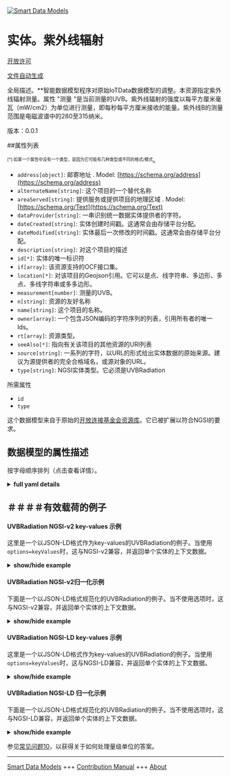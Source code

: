 <!-- 10-Header -->  
[![Smart Data Models](https://smartdatamodels.org/wp-content/uploads/2022/01/SmartDataModels_logo.png "Logo")](https://smartdatamodels.org)  
实体。紫外线辐射  
========<!-- /10-Header -->  
<!-- 15-License -->  
[开放许可](https://github.com/smart-data-models//dataModel.OCF/blob/master/UVBRadiation/LICENSE.md)  
[文件自动生成](https://docs.google.com/presentation/d/e/2PACX-1vTs-Ng5dIAwkg91oTTUdt8ua7woBXhPnwavZ0FxgR8BsAI_Ek3C5q97Nd94HS8KhP-r_quD4H0fgyt3/pub?start=false&loop=false&delayms=3000#slide=id.gb715ace035_0_60)  
<!-- /15-License -->  
<!-- 20-Description -->  
全局描述。**智能数据模型程序对原始IoTData数据模型的调整。本资源指定紫外线辐射测量。属性 "测量 "是当前测量的UVB。紫外线辐射的强度以每平方厘米毫瓦（mW/cm2）为单位进行测量，即每秒每平方厘米接收的能量。紫外线B的测量范围是电磁波谱中的280至315纳米。  
版本：0.0.1  
<!-- /20-Description -->  
<!-- 30-PropertiesList -->  

##属性列表  

<sup><sub>[*] 如果一个属性中没有一个类型，是因为它可能有几种类型或不同的格式/模式</sub></sup>。  
- `address[object]`: 邮寄地址  . Model: [https://schema.org/address](https://schema.org/address)- `alternateName[string]`: 这个项目的一个替代名称  - `areaServed[string]`: 提供服务或提供项目的地理区域  . Model: [https://schema.org/Text](https://schema.org/Text)- `dataProvider[string]`: 一串识别统一数据实体提供者的字符。  - `dateCreated[string]`: 实体创建时间戳。这通常会由存储平台分配。  - `dateModified[string]`: 实体最后一次修改的时间戳。这通常会由存储平台分配。  - `description[string]`: 对这个项目的描述  - `id[*]`: 实体的唯一标识符  - `if[array]`: 该资源支持的OCF接口集。  - `location[*]`: 对该项目的Geojson引用。它可以是点、线字符串、多边形、多点、多线字符串或多多边形。  - `measurement[number]`: 测量的UVB。  - `n[string]`: 资源的友好名称  - `name[string]`: 这个项目的名称。  - `owner[array]`: 一个包含JSON编码的字符序列的列表，引用所有者的唯一Ids。  - `rt[array]`: 资源类型。  - `seeAlso[*]`: 指向有关该项目的其他资源的URI列表  - `source[string]`: 一系列的字符，以URL的形式给出实体数据的原始来源。建议为源提供者的完全合格域名，或源对象的URL。  - `type[string]`: NGSI实体类型。它必须是UVBRadiation  <!-- /30-PropertiesList -->  
<!-- 35-RequiredProperties -->  
所需属性  
- `id`  - `type`  <!-- /35-RequiredProperties -->  
<!-- 40-RequiredProperties -->  
这个数据模型来自于原始的[开放连接基金会资源库](https://github.com/openconnectivityfoundation/IoTDataModels)。它已被扩展以符合NGSI的要求。  
<!-- /40-RequiredProperties -->  
<!-- 50-DataModelHeader -->  
## 数据模型的属性描述  
按字母顺序排列（点击查看详情）。  
<!-- /50-DataModelHeader -->  
<!-- 60-ModelYaml -->  
<details><summary><strong>full yaml details</strong></summary>    
```yaml  
UVBRadiation:    
  description: 'Smart Data Models Program adaptation of the original IoTData data Models. This Resource specifies UV radiation measurement. The Property ''measurement'' is the current measured UVB. The intensity of UV radiation is measured in the units of milliwatts per square centimeter (mW/cm2) which is energy per square centimeter received per second. UVB is measured between 280 and 315 nanometers in the electromagnetic spectrum.'    
  properties:    
    address:    
      description: 'The mailing address'    
      properties:    
        addressCountry:    
          description: 'Property. The country. For example, Spain. Model:''https://schema.org/addressCountry'''    
          type: string    
        addressLocality:    
          description: 'Property. The locality in which the street address is, and which is in the region. Model:''https://schema.org/addressLocality'''    
          type: string    
        addressRegion:    
          description: 'Property. The region in which the locality is, and which is in the country. Model:''https://schema.org/addressRegion'''    
          type: string    
        postOfficeBoxNumber:    
          description: 'Property. The post office box number for PO box addresses. For example, 03578. Model:''https://schema.org/postOfficeBoxNumber'''    
          type: string    
        postalCode:    
          description: 'Property. The postal code. For example, 24004. Model:''https://schema.org/https://schema.org/postalCode'''    
          type: string    
        streetAddress:    
          description: 'Property. The street address. Model:''https://schema.org/streetAddress'''    
          type: string    
      type: object    
      x-ngsi:    
        model: https://schema.org/address    
        type: Property    
    alternateName:    
      description: 'An alternative name for this item'    
      type: string    
      x-ngsi:    
        type: Property    
    areaServed:    
      description: 'The geographic area where a service or offered item is provided'    
      type: string    
      x-ngsi:    
        model: https://schema.org/Text    
        type: Property    
    dataProvider:    
      description: 'A sequence of characters identifying the provider of the harmonised data entity.'    
      type: string    
      x-ngsi:    
        type: Property    
    dateCreated:    
      description: 'Entity creation timestamp. This will usually be allocated by the storage platform.'    
      format: date-time    
      type: string    
      x-ngsi:    
        type: Property    
    dateModified:    
      description: 'Timestamp of the last modification of the entity. This will usually be allocated by the storage platform.'    
      format: date-time    
      type: string    
      x-ngsi:    
        type: Property    
    description:    
      description: 'A description of this item'    
      type: string    
      x-ngsi:    
        type: Property    
    id:    
      anyOf: &uvbradiation_-_properties_-_owner_-_items_-_anyof    
        - description: 'Property. Identifier format of any NGSI entity'    
          maxLength: 256    
          minLength: 1    
          pattern: ^[\w\-\.\{\}\$\+\*\[\]`|~^@!,:\\]+$    
          type: string    
        - description: 'Property. Identifier format of any NGSI entity'    
          format: uri    
          type: string    
      description: 'Unique identifier of the entity'    
      x-ngsi:    
        type: Property    
    if:    
      description: 'The OCF Interface set supported by this Resource.'    
      items:    
        enum:    
          - oic.if.s    
          - oic.if.baseline    
        type: string    
      minItems: 2    
      readOnly: true    
      type: array    
      uniqueItems: true    
      x-ngsi:    
        type: Property    
    location:    
      description: 'Geojson reference to the item. It can be Point, LineString, Polygon, MultiPoint, MultiLineString or MultiPolygon'    
      oneOf:    
        - description: 'GeoProperty. Geojson reference to the item. Point'    
          properties:    
            bbox:    
              items:    
                type: number    
              minItems: 4    
              type: array    
            coordinates:    
              items:    
                type: number    
              minItems: 2    
              type: array    
            type:    
              enum:    
                - Point    
              type: string    
          required:    
            - type    
            - coordinates    
          title: 'GeoJSON Point'    
          type: object    
        - description: 'GeoProperty. Geojson reference to the item. LineString'    
          properties:    
            bbox:    
              items:    
                type: number    
              minItems: 4    
              type: array    
            coordinates:    
              items:    
                items:    
                  type: number    
                minItems: 2    
                type: array    
              minItems: 2    
              type: array    
            type:    
              enum:    
                - LineString    
              type: string    
          required:    
            - type    
            - coordinates    
          title: 'GeoJSON LineString'    
          type: object    
        - description: 'GeoProperty. Geojson reference to the item. Polygon'    
          properties:    
            bbox:    
              items:    
                type: number    
              minItems: 4    
              type: array    
            coordinates:    
              items:    
                items:    
                  items:    
                    type: number    
                  minItems: 2    
                  type: array    
                minItems: 4    
                type: array    
              type: array    
            type:    
              enum:    
                - Polygon    
              type: string    
          required:    
            - type    
            - coordinates    
          title: 'GeoJSON Polygon'    
          type: object    
        - description: 'GeoProperty. Geojson reference to the item. MultiPoint'    
          properties:    
            bbox:    
              items:    
                type: number    
              minItems: 4    
              type: array    
            coordinates:    
              items:    
                items:    
                  type: number    
                minItems: 2    
                type: array    
              type: array    
            type:    
              enum:    
                - MultiPoint    
              type: string    
          required:    
            - type    
            - coordinates    
          title: 'GeoJSON MultiPoint'    
          type: object    
        - description: 'GeoProperty. Geojson reference to the item. MultiLineString'    
          properties:    
            bbox:    
              items:    
                type: number    
              minItems: 4    
              type: array    
            coordinates:    
              items:    
                items:    
                  items:    
                    type: number    
                  minItems: 2    
                  type: array    
                minItems: 2    
                type: array    
              type: array    
            type:    
              enum:    
                - MultiLineString    
              type: string    
          required:    
            - type    
            - coordinates    
          title: 'GeoJSON MultiLineString'    
          type: object    
        - description: 'GeoProperty. Geojson reference to the item. MultiLineString'    
          properties:    
            bbox:    
              items:    
                type: number    
              minItems: 4    
              type: array    
            coordinates:    
              items:    
                items:    
                  items:    
                    items:    
                      type: number    
                    minItems: 2    
                    type: array    
                  minItems: 4    
                  type: array    
                type: array    
              type: array    
            type:    
              enum:    
                - MultiPolygon    
              type: string    
          required:    
            - type    
            - coordinates    
          title: 'GeoJSON MultiPolygon'    
          type: object    
      x-ngsi:    
        type: GeoProperty    
    measurement:    
      description: 'The measured UVB.'    
      minimum: 0    
      readOnly: true    
      type: number    
      x-ngsi:    
        type: Property    
    n:    
      description: 'Friendly name of the Resource'    
      maxLength: 64    
      readOnly: true    
      type: string    
      x-ngsi:    
        type: Property    
    name:    
      description: 'The name of this item.'    
      type: string    
      x-ngsi:    
        type: Property    
    owner:    
      description: 'A List containing a JSON encoded sequence of characters referencing the unique Ids of the owner(s)'    
      items:    
        anyOf: *uvbradiation_-_properties_-_owner_-_items_-_anyof    
        description: 'Property. Unique identifier of the entity'    
      type: array    
      x-ngsi:    
        type: Property    
    rt:    
      description: 'The Resource Type.'    
      items:    
        enum:    
          - oic.r.sensor.radiation.uvb    
        maxLength: 64    
        type: string    
      minItems: 1    
      readOnly: true    
      type: array    
      uniqueItems: true    
      x-ngsi:    
        type: Property    
    seeAlso:    
      description: 'list of uri pointing to additional resources about the item'    
      oneOf:    
        - items:    
            format: uri    
            type: string    
          minItems: 1    
          type: array    
        - format: uri    
          type: string    
      x-ngsi:    
        type: Property    
    source:    
      description: 'A sequence of characters giving the original source of the entity data as a URL. Recommended to be the fully qualified domain name of the source provider, or the URL to the source object.'    
      type: string    
      x-ngsi:    
        type: Property    
    type:    
      description: 'NGSI entity type. It has to be UVBRadiation'    
      enum:    
        - UVBRadiation    
      type: string    
      x-ngsi:    
        type: Property    
  required:    
    - id    
    - type    
  type: object    
  x-derived-from: https://github.com/OpenInterConnect/IoTDataModels/blob/master/UVBRadiationResURI.swagger.json    
  x-disclaimer: 'Redistribution and use in source and binary forms, with or without modification, are permitted  provided that the license conditions are met. Copyleft (c) 2021 Contributors to Smart Data Models Program'    
  x-license-url: https://github.com/smart-data-models/dataModel.OCF/blob/master/UVBRadiation/LICENSE.md    
  x-model-schema: https://smart-data-models.github.io/dataModel.IoTDataModels/UVBRadiation/schema.json    
  x-model-tags: OCF    
  x-version: 0.0.1    
```  
</details>    
<!-- /60-ModelYaml -->  
<!-- 70-MiddleNotes -->  
<!-- /70-MiddleNotes -->  
<!-- 80-Examples -->  
## ＃＃＃＃有效载荷的例子  
#### UVBRadiation NGSI-v2 key-values 示例  
这里是一个以JSON-LD格式作为key-values的UVBRadiation的例子。当使用`options=keyValues`时，这与NGSI-v2兼容，并返回单个实体的上下文数据。  
<details><summary><strong>show/hide example</strong></summary>    
```json  
{  
  "id": "urn:ngsi-ld:UVBRadiation:id:RUFN:84434026",  
  "dateCreated": "1979-02-01T21:38:01Z",  
  "dateModified": "1988-11-04T08:50:06Z",  
  "source": "Shake business seem why state until. Memory western we which back technology speech health. Push performance scene information radio total college.",  
  "name": "Turn program teach heavy son. Bad bank yeah. All security water indicate teach.",  
  "alternateName": "American theory gas other. Down where tend benefit position model friend use. Democrat director air each teach audience. Democratic painting center former.",  
  "description": "College color amount individual job quality. Employee region modern wear look short employee. Red strong song each activity conference.",  
  "dataProvider": "Loss return food life she blue here throw. Major Democrat sister husband street kind. Sport white station difference movie population in help.",  
  "owner": [  
    "urn:ngsi-ld:UVBRadiation:items:OYEQ:78049778",  
    "urn:ngsi-ld:UVBRadiation:items:ETDC:16806735"  
  ],  
  "seeAlso": [  
    "urn:ngsi-ld:UVBRadiation:items:MKPQ:73465414",  
    "urn:ngsi-ld:UVBRadiation:items:KUHU:28508572"  
  ],  
  "location": {  
    "type": "Point",  
    "coordinates": [  
      -89.050093,  
      -69.422876  
    ]  
  },  
  "address": {  
    "streetAddress": "Shake assume apply space indeed window. Ok shoulder responsibility person us increase. As check attention book.",  
    "addressLocality": "No spend sport owner. Interesting relate form yet score market.",  
    "addressRegion": "Back which pick war.",  
    "addressCountry": "Agent bar high single. Risk piece chance likely often television. Might science catch indicate save. Officer wrong become part move assume.",  
    "postalCode": "Carry move position goal. Plan whom past current alone environmental. Two better suddenly bed gun challenge.",  
    "postOfficeBoxNumber": "Author be federal long paper product. Enjoy catch cell company even act yard. Kitchen field visit true determine imagine yes."  
  },  
  "areaServed": "Which boy see no audience sound. Everything but air reach sing perhaps red. Agree set performance practice tend send."  
}  
```  
</details>  
#### UVBRadiation NGSI-v2归一化示例  
下面是一个以JSON-LD格式规范化的UVBRadiation的例子。当不使用选项时，这与NGSI-v2兼容，并返回单个实体的上下文数据。  
<details><summary><strong>show/hide example</strong></summary>    
```json  
{  
  "id": {  
    "type": "string",  
    "value": "urn:ngsi-ld:UVBRadiation:id:RUFN:84434026"  
  },  
  "dateCreated": {  
    "format": "date-time",  
    "type": "string",  
    "value": "1979-02-01T21:38:01Z"  
  },  
  "dateModified": {  
    "format": "date-time",  
    "type": "string",  
    "value": "1988-11-04T08:50:06Z"  
  },  
  "source": {  
    "type": "string",  
    "value": "Shake business seem why state until. Memory western we which back technology speech health. Push performance scene information radio total college."  
  },  
  "name": {  
    "type": "string",  
    "value": "Turn program teach heavy son. Bad bank yeah. All security water indicate teach."  
  },  
  "alternateName": {  
    "type": "string",  
    "value": "American theory gas other. Down where tend benefit position model friend use. Democrat director air each teach audience. Democratic painting center former."  
  },  
  "description": {  
    "type": "string",  
    "value": "College color amount individual job quality. Employee region modern wear look short employee. Red strong song each activity conference."  
  },  
  "dataProvider": {  
    "type": "string",  
    "value": "Loss return food life she blue here throw. Major Democrat sister husband street kind. Sport white station difference movie population in help."  
  },  
  "owner": {  
    "type": "array",  
    "value": [  
      "urn:ngsi-ld:UVBRadiation:items:OYEQ:78049778",  
      "urn:ngsi-ld:UVBRadiation:items:ETDC:16806735"  
    ]  
  },  
  "seeAlso": {  
    "type": "array",  
    "value": [  
      "urn:ngsi-ld:UVBRadiation:items:MKPQ:73465414",  
      "urn:ngsi-ld:UVBRadiation:items:KUHU:28508572"  
    ]  
  },  
  "location": {  
    "type": "object",  
    "value": {  
      "type": "Point",  
      "coordinates": [  
        -89.050093,  
        -69.422876  
      ]  
    }  
  },  
  "address": {  
    "type": "object",  
    "value": {  
      "streetAddress": "Shake assume apply space indeed window. Ok shoulder responsibility person us increase. As check attention book.",  
      "addressLocality": "No spend sport owner. Interesting relate form yet score market.",  
      "addressRegion": "Back which pick war.",  
      "addressCountry": "Agent bar high single. Risk piece chance likely often television. Might science catch indicate save. Officer wrong become part move assume.",  
      "postalCode": "Carry move position goal. Plan whom past current alone environmental. Two better suddenly bed gun challenge.",  
      "postOfficeBoxNumber": "Author be federal long paper product. Enjoy catch cell company even act yard. Kitchen field visit true determine imagine yes."  
    }  
  },  
  "areaServed": {  
    "type": "string",  
    "value": "Which boy see no audience sound. Everything but air reach sing perhaps red. Agree set performance practice tend send."  
  }  
}  
```  
</details>  
#### UVBRadiation NGSI-LD key-values 示例  
这里是一个以JSON-LD格式作为key-values的UVBRadiation的例子。当使用`options=keyValues`时，这与NGSI-LD兼容，并返回单个实体的上下文数据。  
<details><summary><strong>show/hide example</strong></summary>    
```json  
{  
    "id": "urn:ngsi-ld:UVBRadiation:id:RUFN:84434026",  
    "dateCreated": "1979-02-01T21:38:01Z",  
    "dateModified": "1988-11-04T08:50:06Z",  
    "source": "Shake business seem why state until. Memory western we which back technology speech health. Push performance scene information radio total college.",  
    "name": "Turn program teach heavy son. Bad bank yeah. All security water indicate teach.",  
    "alternateName": "American theory gas other. Down where tend benefit position model friend use. Democrat director air each teach audience. Democratic painting center former.",  
    "description": "College color amount individual job quality. Employee region modern wear look short employee. Red strong song each activity conference.",  
    "dataProvider": "Loss return food life she blue here throw. Major Democrat sister husband street kind. Sport white station difference movie population in help.",  
    "owner": [  
        "urn:ngsi-ld:UVBRadiation:items:OYEQ:78049778",  
        "urn:ngsi-ld:UVBRadiation:items:ETDC:16806735"  
    ],  
    "seeAlso": [  
        "urn:ngsi-ld:UVBRadiation:items:MKPQ:73465414",  
        "urn:ngsi-ld:UVBRadiation:items:KUHU:28508572"  
    ],  
    "location": {  
        "type": "Point",  
        "coordinates": [  
            -89.050093,  
            -69.422876  
        ]  
    },  
    "address": {  
        "streetAddress": "Shake assume apply space indeed window. Ok shoulder responsibility person us increase. As check attention book.",  
        "addressLocality": "No spend sport owner. Interesting relate form yet score market.",  
        "addressRegion": "Back which pick war.",  
        "addressCountry": "Agent bar high single. Risk piece chance likely often television. Might science catch indicate save. Officer wrong become part move assume.",  
        "postalCode": "Carry move position goal. Plan whom past current alone environmental. Two better suddenly bed gun challenge.",  
        "postOfficeBoxNumber": "Author be federal long paper product. Enjoy catch cell company even act yard. Kitchen field visit true determine imagine yes."  
    },  
    "areaServed": "Which boy see no audience sound. Everything but air reach sing perhaps red. Agree set performance practice tend send.",  
    "@context": [  
        "https://smartdatamodels.org/context.jsonld",  
        "https://raw.githubusercontent.com/smart-data-models/dataModel.OCF/master/context.jsonld"  
    ]  
}  
```  
</details>  
#### UVBRadiation NGSI-LD 归一化示例  
下面是一个以JSON-LD格式规范化的UVBRadiation的例子。当不使用选项时，这与NGSI-LD兼容，并返回单个实体的上下文数据。  
<details><summary><strong>show/hide example</strong></summary>    
```json  
{  
    "id": "urn:ngsi-ld:UVBRadiation:id:LKJP:50948325",  
    "dateCreated": {  
        "type": "Property",  
        "value": {  
            "@type": "DateTime",  
            "@value": "1995-01-18T23:27:40Z"  
        }  
    },  
    "dateModified": {  
        "type": "Property",  
        "value": {  
            "@type": "DateTime",  
            "@value": "1984-12-17T17:18:49Z"  
        }  
    },  
    "source": {  
        "type": "Property",  
        "value": "Here start blood health prove challenge perform. Idea another watch the possible."  
    },  
    "name": {  
        "type": "Property",  
        "value": "Trip we view. Current now same continue one moment social."  
    },  
    "alternateName": {  
        "type": "Property",  
        "value": "Particularly make evening production. Reduce major above institution image. Left law every include protect several."  
    },  
    "description": {  
        "type": "Property",  
        "value": "Call stock economic. Leave pick stuff usually."  
    },  
    "dataProvider": {  
        "type": "Property",  
        "value": "Region author doctor might. Stop financial realize admit picture father find."  
    },  
    "owner": {  
        "type": "Property",  
        "value": [  
            "urn:ngsi-ld:UVBRadiation:items:LBQI:53524326",  
            "urn:ngsi-ld:UVBRadiation:items:HXII:53345543"  
        ]  
    },  
    "seeAlso": {  
        "type": "Property",  
        "value": [  
            "urn:ngsi-ld:UVBRadiation:items:YIHE:58894024"  
        ]  
    },  
    "location": {  
        "type": "Property",  
        "value": {  
            "type": "Point",  
            "coordinates": [  
                52.194558,  
                6.329331  
            ]  
        }  
    },  
    "address": {  
        "type": "Property",  
        "value": {  
            "streetAddress": "Study accept according teach effect it able be. It crime south chance together floor.",  
            "addressLocality": "Force recently particular these remain find want. Moment relate send structure moment final business.",  
            "addressRegion": "Sign approach phone picture. Treat lay her hold both.",  
            "addressCountry": "From east phone bar adult chance. Discussion his leg today each wear amount.",  
            "postalCode": "True cost consider. Rest long pull treatment improve.",  
            "postOfficeBoxNumber": "Point perform team care technology. Away break training then. Born beautiful trouble single fall respond."  
        }  
    },  
    "areaServed": {  
        "type": "Property",  
        "value": "East share system increase interesting. Friend box positive report concern wait."  
    },  
    "@context": [  
        "https://smartdatamodels.org/context.jsonld",  
        "https://raw.githubusercontent.com/smart-data-models/dataModel.OCF/master/context.jsonld"  
    ]  
}  
```  
</details><!-- /80-Examples -->  
<!-- 90-FooterNotes -->  
<!-- /90-FooterNotes -->  
<!-- 95-Units -->  
参见[常见问题10](https://smartdatamodels.org/index.php/faqs/)，以获得关于如何处理量级单位的答案。  
<!-- /95-Units -->  
<!-- 97-LastFooter -->  
---  
[Smart Data Models](https://smartdatamodels.org) +++ [Contribution Manual](https://bit.ly/contribution_manual) +++ [About](https://bit.ly/Introduction_SDM)<!-- /97-LastFooter -->  
